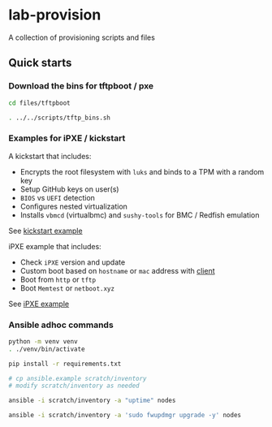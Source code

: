 # lab-provision

A collection of provisioning scripts and files

## Quick starts

### Download the bins for tftpboot / pxe

```sh
cd files/tftpboot

. ../../scripts/tftp_bins.sh
```

### Examples for iPXE / kickstart

A kickstart that includes:

- Encrypts the root filesystem with `luks` and binds to a TPM with a random key
- Setup GitHub keys on user(s)
- `BIOS` vs `UEFI` detection
- Configures nested virtualization
- Installs `vbmcd` (virtualbmc) and `sushy-tools` for BMC / Redfish emulation

See [kickstart example](files/tftpboot/install/ks/ks-fedora-server.cfg)

iPXE example that includes:

- Check `iPXE` version and update
- Custom boot based on `hostname` or `mac` address with [client](files/tftpboot/boot.ipxe.cfg)
- Boot from `http` or `tftp`
- Boot `Memtest` or `netboot.xyz`

See [iPXE example](files/tftpboot/boot.ipxe)

### Ansible adhoc commands

```sh
python -m venv venv
. ./venv/bin/activate

pip install -r requirements.txt
```

```sh
# cp ansible.example scratch/inventory
# modify scratch/inventory as needed

ansible -i scratch/inventory -a "uptime" nodes

ansible -i scratch/inventory -a 'sudo fwupdmgr upgrade -y' nodes
```
